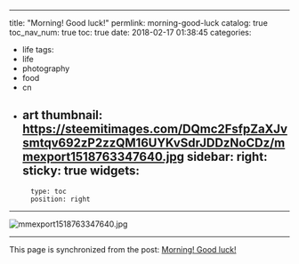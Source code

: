 
---
title: "Morning! Good luck!"
permlink: morning-good-luck
catalog: true
toc_nav_num: true
toc: true
date: 2018-02-17 01:38:45
categories:
- life
tags:
- life
- photography
- food
- cn
- art
thumbnail: https://steemitimages.com/DQmc2FsfpZaXJvsmtqv692zP2zzQM16UYKvSdrJDDzNoCDz/mmexport1518763347640.jpg
sidebar:
    right:
        sticky: true
widgets:
    -
        type: toc
        position: right
---


![mmexport1518763347640.jpg](https://steemitimages.com/DQmc2FsfpZaXJvsmtqv692zP2zzQM16UYKvSdrJDDzNoCDz/mmexport1518763347640.jpg)

- - -

This page is synchronized from the post: [Morning! Good luck!](https://steemit.com/@andrewma/morning-good-luck)
